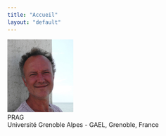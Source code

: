```yaml
---
title: "Accueil"
layout: "default"
---
```


<img src="photo2.jpg" alt="Bienvenue" width="150px" />     
<div class="aside">
<div class="container">
PRAG<br />
Université Grenoble Alpes - GAEL, Grenoble, France
</div>
</div>

